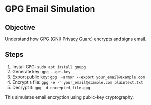 # GPG Email Simulation

## Objective
Understand how GPG (GNU Privacy Guard) encrypts and signs email.

## Steps
1. Install GPG: `sudo apt install gnupg`
2. Generate key: `gpg --gen-key`
3. Export public key: `gpg --armor --export your_email@example.com`
4. Encrypt a file: `gpg -e -r your_email@example.com plaintext.txt`
5. Decrypt it: `gpg -d encrypted_file.gpg`

This simulates email encryption using public-key cryptography.
